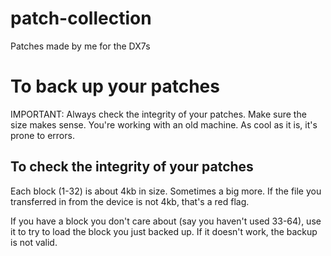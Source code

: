 # patch-collection
Patches made by me for the DX7s
# To back up your patches
IMPORTANT: Always check the integrity of your patches. Make sure the size makes sense. You're working with an old machine. As cool as it is, it's prone to errors.

## To check the integrity of your patches
Each block (1-32) is about 4kb in size. Sometimes a big more. If the file you transferred in from the device is not 4kb, that's a red flag.

If you have a block you don't care about (say you haven't used 33-64), use it to try to load the block you just backed up. If it doesn't work, the backup is not valid.